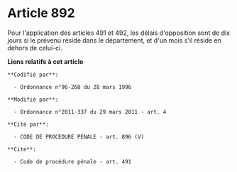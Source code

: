 # Article 892

Pour l'application des articles 491 et 492, les délais d'opposition sont de dix jours si le prévenu réside dans le
département, et d'un mois s'il réside en dehors de celui-ci.

**Liens relatifs à cet article**

	**Codifié par**:

	  - Ordonnance n°96-268 du 28 mars 1996

	**Modifié par**:

	  - Ordonnance n°2011-337 du 29 mars 2011 - art. 4

	**Cité par**:

	  - CODE DE PROCEDURE PENALE - art. 896 (V)

	**Cite**:

	  - Code de procédure pénale - art. 491
